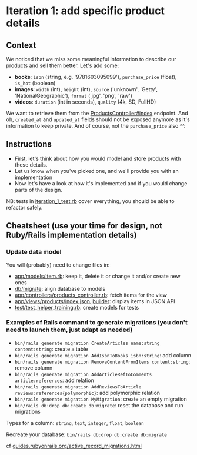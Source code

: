 # Iteration 1: add specific product details

## Context

We noticed that we miss some meaningful information to describe our products and sell them better.
Let's add some:

- **books**: `isbn` (string, e.g. '9781603095099'), `purchase_price` (float), `is_hot` (boolean)
- **images**: `width` (int), `height` (int), `source` ('unknown', 'Getty', 'NationalGeographic'), `format` ('jpg', 'png', 'raw')
- **videos**: `duration` (int in seconds), `quality` (4k, SD, FullHD)

We want to retrieve them from the [ProductsController#index](../app/controllers/products_controller.rb) endpoint.
And oh, `created_at` and `updated_at` fields should not be exposed anymore as it's information to keep private.
And of course, not the `purchase_price` also ^^.

## Instructions

- First, let's think about how you would model and store products with these details.
- Let us know when you've picked one, and we'll provide you with an implementation
- Now let's have a look at how it's implemented and if you would change parts of the design.

NB: tests in [iteration_1_test.rb](../test/controllers/iteration_1_test.rb) cover everything, you should be able to refactor safely.

## Cheatsheet (use your time for design, not Ruby/Rails implementation details)

### Update data model

You will (probably) need to change files in:

- [app/models/item.rb](../app/models/item.rb): keep it, delete it or change it and/or create new ones
- [db/migrate](../db/migrate): align database to models
- [app/controllers/products_controller.rb](../app/controllers/products_controller.rb): fetch items for the view
- [app/views/products/index.json.jbuilder](../app/views/products/index.json.jbuilder): display items in JSON API
- [test/test_helper_training.rb](../test/test_helper_training.rb): create models for tests

### Examples of Rails command to generate migrations (you don't need to launch them, just adapt as needed)

- `bin/rails generate migration CreateArticles name:string content:string`: create a table
- `bin/rails generate migration AddIsbnToBooks isbn:string`: add column
- `bin/rails generate migration RemoveContentFromItems content:string`: remove column
- `bin/rails generate migration AddArticleRefToComments article:references`: add relation
- `bin/rails generate migration AddReviewsToArticle reviews:references{polymorphic}`: add polymorphic relation
- `bin/rails generate migration MyMigration`: create an empty migration
- `bin/rails db:drop db:create db:migrate`: reset the database and run migrations

Types for a column: `string`, `text`, `integer`, `float`, `boolean`

Recreate your database: `bin/rails db:drop db:create db:migrate`

cf [guides.rubyonrails.org/active_record_migrations.html](https://guides.rubyonrails.org/active_record_migrations.html)
